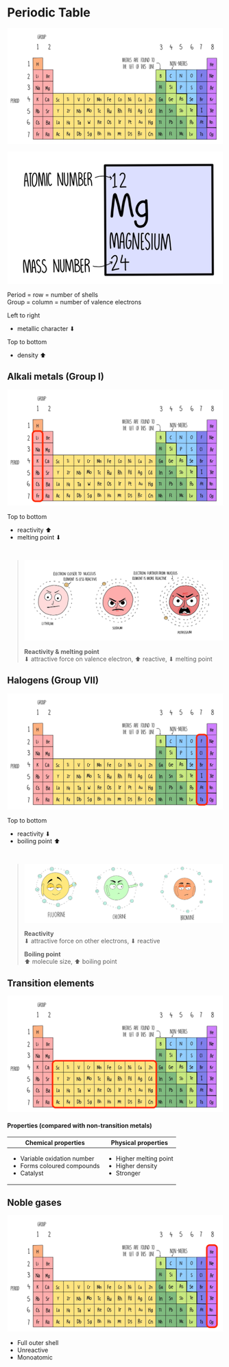 # Periodic Table

![The periodic table](images/periodic-table.png)

![Element in a periodic table](images/periodic-table-element.jpg)

Period = row = number of shells \
Group = column = number of valence electrons

<p></p>
Left to right

- metallic character ⬇

<p></p>
Top to bottom

- density ⬆

## Alkali metals (Group I)

![Alkali metals on the periodic table](images/periodic-table-alkali-metals.png)

<p></p>
Top to bottom

- reactivity ⬆
- melting point ⬇

<br>

> ![Reactivity of alkali metals](images/reactivity-of-alkali-metals.png)
>
> **Reactivity & melting point** \
> ⬇ attractive force on valence electron, ⬆ reactive, ⬇ melting point

## Halogens (Group VII)

![Halogens on the periodic table](images/periodic-table-halogens.png)

<p></p>
Top to bottom

- reactivity ⬇
- boiling point ⬆

<br>

> ![Reactivity of halogens](images/reactivity-of-halogens.png)
>
> **Reactivity** \
> ⬇ attractive force on other electrons, ⬇ reactive
>
> **Boiling point** \
> ⬆ molecule size, ⬆ boiling point

## Transition elements

![Transition elements on the periodic table](images/periodic-table-transition-elements.png)

#### Properties (compared with non-transition metals)

| Chemical properties                                                                           | Physical properties                                                            |
| --------------------------------------------------------------------------------------------- | ------------------------------------------------------------------------------ |
| <ul><li>Variable oxidation number</li><li>Forms coloured compounds</li><li>Catalyst</li></ul> | <ul><li>Higher melting point</li><li>Higher density</li><li>Stronger</li></ul> |

## Noble gases

![Noble gases on the periodic table](images/periodic-table-noble-gases.png)

- Full outer shell
- Unreactive
- Monoatomic

